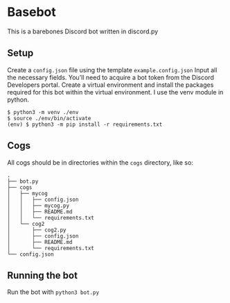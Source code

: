 # Basebot
This is a barebones Discord bot written in discord.py

## Setup
Create a `config.json` file using the template `example.config.json`
Input all the necessary fields. You'll need to acquire a bot token from the Discord Developers portal.
Create a virtual environment and install the packages required for this bot within the virtual environment. I use the venv module in python.
```
$ python3 -m venv ./env
$ source ./env/bin/activate
(env) $ python3 -m pip install -r requirements.txt
```

## Cogs
All cogs should be in directories within the `cogs` directory, like so:
```
.
├── bot.py
├── cogs
│   ├── mycog
│   │   ├── config.json
│   │   ├── mycog.py
│   │   ├── README.md
│   │   └── requirements.txt
│   └── cog2
│       ├── cog2.py
│       ├── config.json
│       ├── README.md
│       └── requirements.txt
└── config.json
```

## Running the bot
Run the bot with `python3 bot.py`
